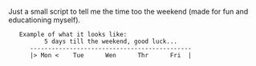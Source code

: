 Just a small script to tell me the time too the weekend (made for fun and educationing myself).

       Example of what it looks like:
              5 days till the weekend, good luck...
          ---------------------------------------------
          |> Mon <    Tue      Wen      Thr      Fri  |

